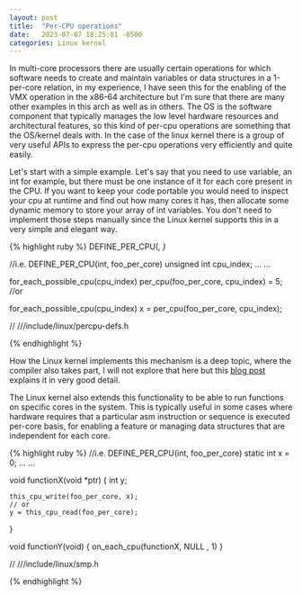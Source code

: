 ```yaml
---
layout: post
title:  "Per-CPU operations"
date:   2023-07-07 18:25:01 -0500
categories: Linux kernel 
---
```



In multi-core processors there are usually certain operations for which software needs to create and maintain variables or data structures in a 1-per-core relation, in my experience, I have seen this for the enabling of the VMX operation in the x86-64 architecture but I'm sure that there are many other examples in this arch as well as in others. The OS is the software component that typically manages the low level hardware resources and architectural features, so this kind of per-cpu operations are something that the OS/kernel deals with. In the case of the linux kernel there is a group of very useful APIs to express the per-cpu operations very efficiently and quite easily. 

Let's start with a simple example. Let's say that you need to use variable, an int for example, but there must be one instance of it for each core present in the CPU. If you want to keep your code portable you would need to inspect your cpu at runtime and find out how many cores it has, then allocate some dynamic memory to store your array of int variables. You don't need to implement those steps manually since the Linux kernel supports this in a very simple and elegant way.  

{% highlight ruby %}
DEFINE_PER_CPU(<var type>, <name>) 

//i.e.
DEFINE_PER_CPU(int, foo_per_core)
unsigned int cpu_index; 
...
...

for_each_possible_cpu(cpu_index)
	per_cpu(foo_per_core, cpu_index) = 5;
//or

for_each_possible_cpu(cpu_index)
	x = per_cpu(foo_per_core, cpu_index);

//
//<linux kernel src>/include/linux/percpu-defs.h


{% endhighlight %}



How the Linux kernel implements this mechanism is a deep topic, where the compiler also takes part, I will not explore that here but this [blog post][0xax-website] explains it in very good detail. 


The Linux kernel also extends this functionality to be able to run functions on specific cores in the system. This is typically useful in some cases where hardware requires that a particular asm instruction or sequence is executed per-core basis, for enabling a feature or managing data structures that are independent for each core.  

{% highlight ruby %}
//i.e.
DEFINE_PER_CPU(int, foo_per_core)
static int x = 0;
...
...

void functionX(void *ptr) {
	int y;

	this_cpu_write(foo_per_core, x);
	// or
	y = this_cpu_read(foo_per_core);
}


void functionY(void) {
	on_each_cpu(functionX, NULL , 1)
}

//
//<linux kernel src>/include/linux/smp.h



{% endhighlight %}



[0xax-website]: https://0xax.gitbooks.io/linux-insides/content/Concepts/linux-cpu-1.html
